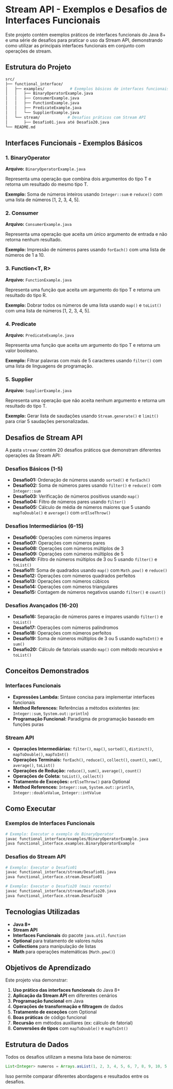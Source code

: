 # Stream API - Exemplos e Desafios de Interfaces Funcionais

Este projeto contém exemplos práticos de interfaces funcionais do Java 8+ e uma série de desafios para praticar o uso da Stream API, demonstrando como utilizar as principais interfaces funcionais em conjunto com operações de stream.

## Estrutura do Projeto

```bash
src/
├── functional_interface/
│   ├── examples/           # Exemplos básicos de interfaces funcionais
│   │   ├── BinaryOperatorExample.java
│   │   ├── ConsumerExample.java
│   │   ├── FunctionExample.java
│   │   ├── PredicateExample.java
│   │   └── SupplierExample.java
│   └── stream/            # Desafios práticos com Stream API
│       ├── Desafio01.java até Desafio20.java
└── README.md
```

## Interfaces Funcionais - Exemplos Básicos

### 1. BinaryOperator<T>

**Arquivo:** `BinaryOperatorExample.java`

Representa uma operação que combina dois argumentos do tipo T e retorna um resultado do mesmo tipo T.

**Exemplo:** Soma de números inteiros usando `Integer::sum` e `reduce()` com uma lista de números [1, 2, 3, 4, 5].

### 2. Consumer<T>

**Arquivo:** `ConsumerExample.java`

Representa uma operação que aceita um único argumento de entrada e não retorna nenhum resultado.

**Exemplo:** Impressão de números pares usando `forEach()` com uma lista de números de 1 a 10.

### 3. Function<T, R>

**Arquivo:** `FunctionExample.java`

Representa uma função que aceita um argumento do tipo T e retorna um resultado do tipo R.

**Exemplo:** Dobrar todos os números de uma lista usando `map()` e `toList()` com uma lista de números [1, 2, 3, 4, 5].

### 4. Predicate<T>

**Arquivo:** `PredicateExample.java`

Representa uma função que aceita um argumento do tipo T e retorna um valor booleano.

**Exemplo:** Filtrar palavras com mais de 5 caracteres usando `filter()` com uma lista de linguagens de programação.

### 5. Supplier<T>

**Arquivo:** `SupplierExample.java`

Representa uma operação que não aceita nenhum argumento e retorna um resultado do tipo T.

**Exemplo:** Gerar lista de saudações usando `Stream.generate()` e `limit()` para criar 5 saudações personalizadas.

## Desafios de Stream API

A pasta `stream/` contém 20 desafios práticos que demonstram diferentes operações da Stream API:

### Desafios Básicos (1-5)

- **Desafio01:** Ordenação de números usando `sorted()` e `forEach()`
- **Desafio02:** Soma de números pares usando `filter()` e `reduce()` com `Integer::sum`
- **Desafio03:** Verificação de números positivos usando `map()`
- **Desafio04:** Filtro de números pares usando `filter()`
- **Desafio05:** Cálculo de média de números maiores que 5 usando `mapToDouble()` e `average()` com `orElseThrow()`

### Desafios Intermediários (6-15)

- **Desafio06:** Operações com números ímpares
- **Desafio07:** Operações com números pares
- **Desafio08:** Operações com números múltiplos de 3
- **Desafio09:** Operações com números múltiplos de 5
- **Desafio10:** Filtro de números múltiplos de 3 ou 5 usando `filter()` e `toList()`
- **Desafio11:** Soma de quadrados usando `map()` com `Math.pow()` e `reduce()`
- **Desafio12:** Operações com números quadrados perfeitos
- **Desafio13:** Operações com números cúbicos
- **Desafio14:** Operações com números triangulares
- **Desafio15:** Contagem de números negativos usando `filter()` e `count()`

### Desafios Avançados (16-20)

- **Desafio16:** Separação de números pares e ímpares usando `filter()` e `toList()`
- **Desafio17:** Operações com números palíndromos
- **Desafio18:** Operações com números perfeitos
- **Desafio19:** Soma de números múltiplos de 3 ou 5 usando `mapToInt()` e `sum()`
- **Desafio20:** Cálculo de fatoriais usando `map()` com método recursivo e `toList()`

## Conceitos Demonstrados

### Interfaces Funcionais

- **Expressões Lambda:** Sintaxe concisa para implementar interfaces funcionais
- **Method References:** Referências a métodos existentes (ex: `Integer::sum`, `System.out::println`)
- **Programação Funcional:** Paradigma de programação baseado em funções puras

### Stream API

- **Operações Intermediárias:** `filter()`, `map()`, `sorted()`, `distinct()`, `mapToDouble()`, `mapToInt()`
- **Operações Terminais:** `forEach()`, `reduce()`, `collect()`, `count()`, `sum()`, `average()`, `toList()`
- **Operações de Redução:** `reduce()`, `sum()`, `average()`, `count()`
- **Operações de Coleta:** `toList()`, `collect()`
- **Tratamento de Exceções:** `orElseThrow()` para Optional
- **Method References:** `Integer::sum`, `System.out::println`, `Integer::doubleValue`, `Integer::intValue`

## Como Executar

### Exemplos de Interfaces Funcionais

```bash
# Exemplo: Executar o exemplo de BinaryOperator
javac functional_interface/examples/BinaryOperatorExample.java
java functional_interface.examples.BinaryOperatorExample
```

### Desafios do Stream API

```bash
# Exemplo: Executar o Desafio01
javac functional_interface/stream/Desafio01.java
java functional_interface.stream.Desafio01

# Exemplo: Executar o Desafio20 (mais recente)
javac functional_interface/stream/Desafio20.java
java functional_interface.stream.Desafio20
```

## Tecnologias Utilizadas

- **Java 8+**
- **Stream API**
- **Interfaces Funcionais** do pacote `java.util.function`
- **Optional** para tratamento de valores nulos
- **Collections** para manipulação de listas
- **Math** para operações matemáticas (`Math.pow()`)

## Objetivos de Aprendizado

Este projeto visa demonstrar:

1. **Uso prático das interfaces funcionais** do Java 8+
2. **Aplicação da Stream API** em diferentes cenários
3. **Programação funcional** em Java
4. **Operações de transformação e filtragem** de dados
5. **Tratamento de exceções** com Optional
6. **Boas práticas** de código funcional
7. **Recursão** em métodos auxiliares (ex: cálculo de fatorial)
8. **Conversões de tipos** com `mapToDouble()` e `mapToInt()`

## Estrutura de Dados

Todos os desafios utilizam a mesma lista base de números:

```java
List<Integer> numeros = Arrays.asList(1, 2, 3, 4, 5, 6, 7, 8, 9, 10, 5, 4, 3);
```

Isso permite comparar diferentes abordagens e resultados entre os desafios.
